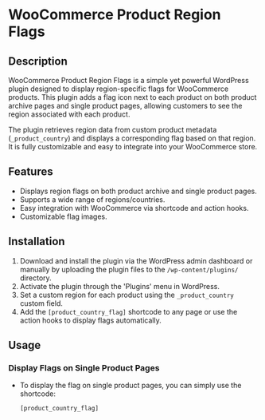# WooCommerce Product Region Flags

## Description
WooCommerce Product Region Flags is a simple yet powerful WordPress plugin designed to display region-specific flags for WooCommerce products. This plugin adds a flag icon next to each product on both product archive pages and single product pages, allowing customers to see the region associated with each product.

The plugin retrieves region data from custom product metadata (`_product_country`) and displays a corresponding flag based on that region. It is fully customizable and easy to integrate into your WooCommerce store.

## Features
- Displays region flags on both product archive and single product pages.
- Supports a wide range of regions/countries.
- Easy integration with WooCommerce via shortcode and action hooks.
- Customizable flag images.

## Installation
1. Download and install the plugin via the WordPress admin dashboard or manually by uploading the plugin files to the `/wp-content/plugins/` directory.
2. Activate the plugin through the 'Plugins' menu in WordPress.
3. Set a custom region for each product using the `_product_country` custom field.
4. Add the `[product_country_flag]` shortcode to any page or use the action hooks to display flags automatically.

## Usage
### Display Flags on Single Product Pages
- To display the flag on single product pages, you can simply use the shortcode:
  ```plaintext
  [product_country_flag]
